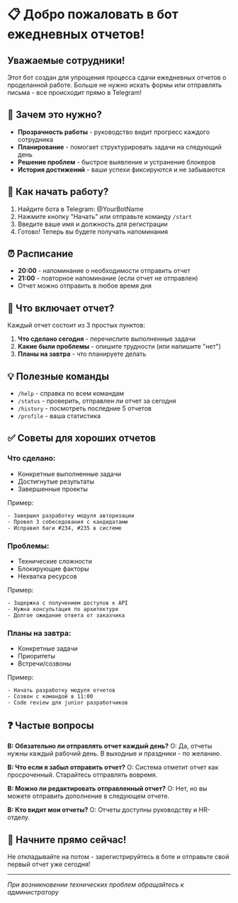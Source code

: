 # 📋 Добро пожаловать в бот ежедневных отчетов!

## Уважаемые сотрудники!

Этот бот создан для упрощения процесса сдачи ежедневных отчетов о проделанной работе. Больше не нужно искать формы или отправлять письма - все происходит прямо в Telegram!

## 🎯 Зачем это нужно?

- **Прозрачность работы** - руководство видит прогресс каждого сотрудника
- **Планирование** - помогает структурировать задачи на следующий день
- **Решение проблем** - быстрое выявление и устранение блокеров
- **История достижений** - ваши успехи фиксируются и не забываются

## 📱 Как начать работу?

1. Найдите бота в Telegram: @YourBotName
2. Нажмите кнопку "Начать" или отправьте команду `/start`
3. Введите ваше имя и должность для регистрации
4. Готово! Теперь вы будете получать напоминания

## ⏰ Расписание

- **20:00** - напоминание о необходимости отправить отчет
- **21:00** - повторное напоминание (если отчет не отправлен)
- Отчет можно отправить в любое время дня

## 📝 Что включает отчет?

Каждый отчет состоит из 3 простых пунктов:

1. **Что сделано сегодня** - перечислите выполненные задачи
2. **Какие были проблемы** - опишите трудности (или напишите "нет")
3. **Планы на завтра** - что планируете делать

## 💡 Полезные команды

- `/help` - справка по всем командам
- `/status` - проверить, отправлен ли отчет за сегодня
- `/history` - посмотреть последние 5 отчетов
- `/profile` - ваша статистика

## ✅ Советы для хороших отчетов

### Что сделано:
- Конкретные выполненные задачи
- Достигнутые результаты
- Завершенные проекты

Пример:
```
- Завершил разработку модуля авторизации
- Провел 3 собеседования с кандидатами
- Исправил баги #234, #235 в системе
```

### Проблемы:
- Технические сложности
- Блокирующие факторы
- Нехватка ресурсов

Пример:
```
- Задержка с получением доступов к API
- Нужна консультация по архитектуре
- Долгое ожидание ответа от заказчика
```

### Планы на завтра:
- Конкретные задачи
- Приоритеты
- Встречи/созвоны

Пример:
```
- Начать разработку модуля отчетов
- Созвон с командой в 11:00
- Code review для junior разработчиков
```

## ❓ Частые вопросы

**В: Обязательно ли отправлять отчет каждый день?**
О: Да, отчеты нужны каждый рабочий день. В выходные и праздники - по желанию.

**В: Что если я забыл отправить отчет?**
О: Система отметит отчет как просроченный. Старайтесь отправлять вовремя.

**В: Можно ли редактировать отправленный отчет?**
О: Нет, но вы можете отправить дополнение в следующем отчете.

**В: Кто видит мои отчеты?**
О: Отчеты доступны руководству и HR-отделу.

## 🚀 Начните прямо сейчас!

Не откладывайте на потом - зарегистрируйтесь в боте и отправьте свой первый отчет уже сегодня!

---

*При возникновении технических проблем обращайтесь к администратору*